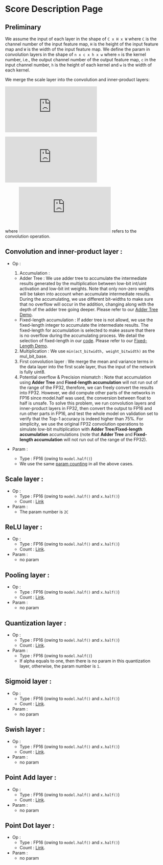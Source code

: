 # Score Description Page

## Preliminary
We assume the input of each layer in the shape of `C x H x W` where `C` is the channel number of the input feature map, 
`H` is the height of the input feature map and `W`
is the width of the input feature map. We define the param in convolution layers in the shape of `n x c x h x w` where `n` is the kernel 
number, i.e., the output channel number 
of the output feature map, `c` in the input channel number, `h` is the height of each kernel and `w` is the width of each kernel.

We merge the scale layer into the convolution and inner-product layers:

![equation](http://latex.codecogs.com/gif.latex?y=k(W*x)+b)

![equation](http://latex.codecogs.com/gif.latex?y=k(Wx)+b)

where ![equation](http://latex.codecogs.com/gif.latex?*) refers to the convolution operation.

## Convolution and inner-product layer :
* Op :
  1. Accumulation : 
    * Adder Tree :
    We use adder tree to accumulate the intermediate results generated by the multiplication between low-bit int/uint activation and low-bit int weights. Note that only non-zero weights will be taken into account when accumulate intermediate results. During the accumulating, we use different bit-widths to make sure that no overflow will occur in the addition, changing along with the depth of the adder tree going deeper. Please refer to our [Adder Tree Demo](./demo/adder_tree_demo.py). 
    * Fixed-length accumulation : 
    If adder tree is not allowd, we use the fixed-length integer to accumulate the intermediate results. The fixed-length for accumulation is selected to make assure that there is no overflow during the accumulating process. We detail the selection of fixed-length in our [code](https://github.com/wps712/MicroNetChallenge/blob/ae931114d99258d6b22c2a4790eb41e92bca4c68/flops_utils_final.py#L112). Please refer to our [Fixed-Length Demo](./demo/fixed_length_demo.py). 
  2. Multiplication : We use `min(act_bitwidth, weight_bitwidth)` as the mul_bit_base.
  3. First convolution layer :
  We merge the mean and variance terms in the data layer into the first scale layer, thus the input of the network is fully uint8.
  4. Potential overflow & Precision mismatch :
  Note that accumulation using **Adder Tree** and **Fixed-length accumulation** will not run out of the range of the FP32, therefore, we can freely convert the results into FP32. However, we did compute other parts of the networks in FP16 since model.half was used, the conversion between float to half is unsafe. To solve this problem, we run convolution layers and inner-product layers in FP32, then convert the output to FP16 and run other parts in FP16, and test the whole model on validation set to verify that the Top-1 accuracy is indeed higher than 75%. For simplicity, we use the original FP32 convolution operations to simulate low-bit multiplication with **Adder Tree**/**Fixed-length accumulation** accumulations (note that **Adder Tree** and **Fixed-length accumulation** will not run out of the range of the FP32).
     
* Param : 
  * Type : FP16 (owing to `model.half()`)
  * We use the same [param counting](https://github.com/wps712/MicroNetChallenge/blob/ae931114d99258d6b22c2a4790eb41e92bca4c68/flops_utils_final.py#L47) in all the above cases.


## Scale layer :
* Op :
  * Type : FP16 (owing to `model.half()` and `x.half()`)
  * Count : [Link](https://github.com/wps712/MicroNetChallenge/blob/ae931114d99258d6b22c2a4790eb41e92bca4c68/flops_utils_final.py#L46)
* Param :
  * The param number is `2C`
  
  
## ReLU layer :
* Op :
  * Type : FP16 (owing to `model.half()` and `x.half()`)
  * Count : [Link](https://github.com/wps712/MicroNetChallenge/blob/ae931114d99258d6b22c2a4790eb41e92bca4c68/flops_utils_final.py#L262).
* Param :
  * no param

## Pooling layer :
* Op :
  * Type : FP16 (owing to `model.half()` and `x.half()`)
  * Count : [Link](https://github.com/wps712/MicroNetChallenge/blob/ae931114d99258d6b22c2a4790eb41e92bca4c68/flops_utils_final.py#L272).
* Param :
  * no param
  
## Quantization layer :
* Op :
  * Type : FP16 (owing to `model.half()` and `x.half()`)
  * Count : [Link](https://github.com/wps712/MicroNetChallenge/blob/ae931114d99258d6b22c2a4790eb41e92bca4c68/flops_utils_final.py#L243).
* Param :
  * Type : FP16 (owing to `model.half()`)
  * If alpha equals to one, then there is no param in this quantization layer, otherwise, the param number is `1`.
  
## Sigmoid layer :
* Op :
  * Type : FP16 (owing to `model.half()` and `x.half()`)
  * Count : [Link](https://github.com/wps712/MicroNetChallenge/blob/ae931114d99258d6b22c2a4790eb41e92bca4c68/flops_utils_final.py#L288).
* Param :
  * no param
  
## Swish layer :
* Op :
  * Type : FP16 (owing to `model.half()` and `x.half()`)
  * Count : [Link](https://github.com/wps712/MicroNetChallenge/blob/ae931114d99258d6b22c2a4790eb41e92bca4c68/flops_utils_final.py#L298).
* Param :
  * no param
  
## Point Add layer :
* Op :
  * Type : FP16 (owing to `model.half()` and `x.half()`)
  * Count : [Link](https://github.com/wps712/MicroNetChallenge/blob/ae931114d99258d6b22c2a4790eb41e92bca4c68/flops_utils_final.py#L309).
* Param :
  * no param
  
## Point Dot layer :
* Op :
  * Type : FP16 (owing to `model.half()` and `x.half()`)
  * Count : [Link](https://github.com/wps712/MicroNetChallenge/blob/ae931114d99258d6b22c2a4790eb41e92bca4c68/flops_utils_final.py#L309).
* Param :
  * no param
